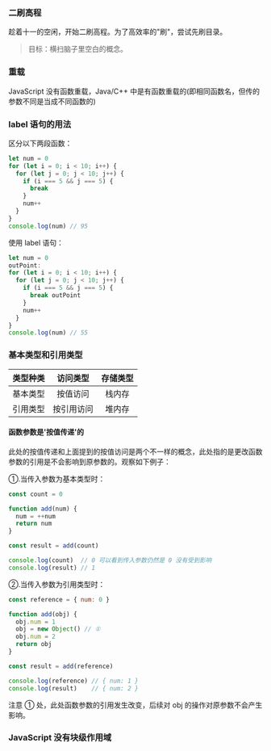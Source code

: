 ### 二刷高程

趁着十一的空闲，开始二刷高程。为了高效率的"刷"，尝试先刷目录。

> 目标：横扫脑子里空白的概念。

### 重载

JavaScript 没有函数重载，Java/C++ 中是有函数重载的(即相同函数名，但传的参数不同是当成不同函数的)

### label 语句的用法

区分以下两段函数：

```js
let num = 0
for (let i = 0; i < 10; i++) {
  for (let j = 0; j < 10; j++) {
    if (i === 5 && j === 5) {
      break
    }
    num++
  }
}
console.log(num) // 95
```

使用 label 语句：

```js
let num = 0
outPoint:
for (let i = 0; i < 10; i++) {
  for (let j = 0; j < 10; j++) {
    if (i === 5 && j === 5) {
      break outPoint
    }
    num++
  }
}
console.log(num) // 55
```

### 基本类型和引用类型

| 类型种类 | 访问类型 | 存储类型 |
|:---:|:---:|:---:|
| 基本类型 | 按值访问 | 栈内存 |
| 引用类型 | 按引用访问 | 堆内存 |

#### 函数参数是'按值传递'的

此处的按值传递和上面提到的按值访问是两个不一样的概念，此处指的是更改函数参数的引用是不会影响到原参数的。观察如下例子：

①.当传入参数为基本类型时：

```js
const count = 0

function add(num) {
  num = ++num
  return num
}

const result = add(count)

console.log(count)  // 0 可以看到传入参数仍然是 0 没有受到影响
console.log(result) // 1
```

②.当传入参数为引用类型时：

```js
const reference = { num: 0 }

function add(obj) {
  obj.num = 1
  obj = new Object() // ①
  obj.num = 2
  return obj
}

const result = add(reference)

console.log(reference) // { num: 1 }
console.log(result)    // { num: 2 }
```

注意 ① 处，此处函数参数的引用发生改变，后续对 obj 的操作对原参数不会产生影响。

### JavaScript 没有块级作用域